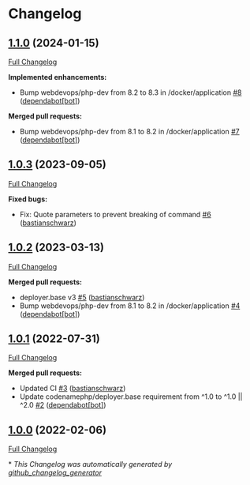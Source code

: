 # Changelog

## [1.1.0](https://github.com/codenamephp/deployer.mariadb/tree/1.1.0) (2024-01-15)

[Full Changelog](https://github.com/codenamephp/deployer.mariadb/compare/1.0.3...1.1.0)

**Implemented enhancements:**

- Bump webdevops/php-dev from 8.2 to 8.3 in /docker/application [\#8](https://github.com/codenamephp/deployer.mariadb/pull/8) ([dependabot[bot]](https://github.com/apps/dependabot))

**Merged pull requests:**

- Bump webdevops/php-dev from 8.1 to 8.2 in /docker/application [\#7](https://github.com/codenamephp/deployer.mariadb/pull/7) ([dependabot[bot]](https://github.com/apps/dependabot))

## [1.0.3](https://github.com/codenamephp/deployer.mariadb/tree/1.0.3) (2023-09-05)

[Full Changelog](https://github.com/codenamephp/deployer.mariadb/compare/1.0.2...1.0.3)

**Fixed bugs:**

- Fix: Quote parameters to prevent breaking of command [\#6](https://github.com/codenamephp/deployer.mariadb/pull/6) ([bastianschwarz](https://github.com/bastianschwarz))

## [1.0.2](https://github.com/codenamephp/deployer.mariadb/tree/1.0.2) (2023-03-13)

[Full Changelog](https://github.com/codenamephp/deployer.mariadb/compare/1.0.1...1.0.2)

**Merged pull requests:**

- deployer.base v3 [\#5](https://github.com/codenamephp/deployer.mariadb/pull/5) ([bastianschwarz](https://github.com/bastianschwarz))
- Bump webdevops/php-dev from 8.1 to 8.2 in /docker/application [\#4](https://github.com/codenamephp/deployer.mariadb/pull/4) ([dependabot[bot]](https://github.com/apps/dependabot))

## [1.0.1](https://github.com/codenamephp/deployer.mariadb/tree/1.0.1) (2022-07-31)

[Full Changelog](https://github.com/codenamephp/deployer.mariadb/compare/1.0.0...1.0.1)

**Merged pull requests:**

- Updated CI [\#3](https://github.com/codenamephp/deployer.mariadb/pull/3) ([bastianschwarz](https://github.com/bastianschwarz))
- Update codenamephp/deployer.base requirement from ^1.0 to ^1.0 || ^2.0 [\#2](https://github.com/codenamephp/deployer.mariadb/pull/2) ([dependabot[bot]](https://github.com/apps/dependabot))

## [1.0.0](https://github.com/codenamephp/deployer.mariadb/tree/1.0.0) (2022-02-06)

[Full Changelog](https://github.com/codenamephp/deployer.mariadb/compare/4df5bbffd930fa4559c38b51204562d992ac2313...1.0.0)



\* *This Changelog was automatically generated by [github_changelog_generator](https://github.com/github-changelog-generator/github-changelog-generator)*
